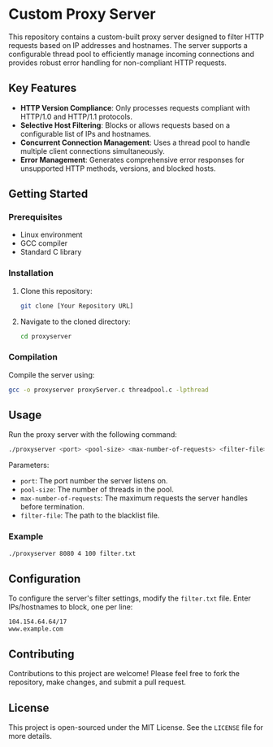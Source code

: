 
# Custom Proxy Server

This repository contains a custom-built proxy server designed to filter HTTP requests based on IP addresses and hostnames. The server supports a configurable thread pool to efficiently manage incoming connections and provides robust error handling for non-compliant HTTP requests.

## Key Features

- **HTTP Version Compliance**: Only processes requests compliant with HTTP/1.0 and HTTP/1.1 protocols.
- **Selective Host Filtering**: Blocks or allows requests based on a configurable list of IPs and hostnames.
- **Concurrent Connection Management**: Uses a thread pool to handle multiple client connections simultaneously.
- **Error Management**: Generates comprehensive error responses for unsupported HTTP methods, versions, and blocked hosts.

## Getting Started

### Prerequisites

- Linux environment
- GCC compiler
- Standard C library

### Installation

1. Clone this repository:
   ```bash
   git clone [Your Repository URL]
   ```
2. Navigate to the cloned directory:
   ```bash
   cd proxyserver
   ```

### Compilation

Compile the server using:
```bash
gcc -o proxyserver proxyServer.c threadpool.c -lpthread
```

## Usage

Run the proxy server with the following command:
```bash
./proxyserver <port> <pool-size> <max-number-of-requests> <filter-file>
```
Parameters:
- `port`: The port number the server listens on.
- `pool-size`: The number of threads in the pool.
- `max-number-of-requests`: The maximum requests the server handles before termination.
- `filter-file`: The path to the blacklist file.

### Example
```bash
./proxyserver 8080 4 100 filter.txt
```

## Configuration

To configure the server's filter settings, modify the `filter.txt` file. Enter IPs/hostnames to block, one per line:
```
104.154.64.64/17
www.example.com
```

## Contributing

Contributions to this project are welcome! Please feel free to fork the repository, make changes, and submit a pull request.

## License

This project is open-sourced under the MIT License. See the `LICENSE` file for more details.
